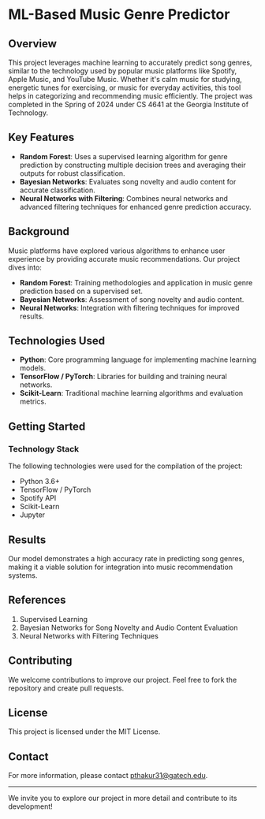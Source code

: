 # ML-Based Music Genre Predictor

## Overview

This project leverages machine learning to accurately predict song genres, similar to the technology used by popular music platforms like Spotify, Apple Music, and YouTube Music. Whether it's calm music for studying, energetic tunes for exercising, or music for everyday activities, this tool helps in categorizing and recommending music efficiently. The project was completed in the Spring of 2024 under CS 4641 at the Georgia Institute of Technology.

## Key Features

- **Random Forest**: Uses a supervised learning algorithm for genre prediction by constructing multiple decision trees and averaging their outputs for robust classification.
- **Bayesian Networks**: Evaluates song novelty and audio content for accurate classification.
- **Neural Networks with Filtering**: Combines neural networks and advanced filtering techniques for enhanced genre prediction accuracy.

## Background

Music platforms have explored various algorithms to enhance user experience by providing accurate music recommendations. Our project dives into:

- **Random Forest**: Training methodologies and application in music genre prediction based on a supervised set.
- **Bayesian Networks**: Assessment of song novelty and audio content.
- **Neural Networks**: Integration with filtering techniques for improved results.

## Technologies Used

- **Python**: Core programming language for implementing machine learning models.
- **TensorFlow / PyTorch**: Libraries for building and training neural networks.
- **Scikit-Learn**: Traditional machine learning algorithms and evaluation metrics.

## Getting Started

### Technology Stack

The following technologies were used for the compilation of the project:

- Python 3.6+
- TensorFlow / PyTorch
- Spotify API
- Scikit-Learn
- Jupyter

## Results

Our model demonstrates a high accuracy rate in predicting song genres, making it a viable solution for integration into music recommendation systems.

## References

1. Supervised Learning
2. Bayesian Networks for Song Novelty and Audio Content Evaluation
3. Neural Networks with Filtering Techniques

## Contributing

We welcome contributions to improve our project. Feel free to fork the repository and create pull requests.

## License

This project is licensed under the MIT License.

## Contact

For more information, please contact [pthakur31@gatech.edu](mailto:pthakur31@gatech.edu). 

---

We invite you to explore our project in more detail and contribute to its development!

